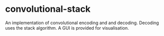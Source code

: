 # convolutional-stack
An implementation of convolutional encoding and and decoding.
Decoding uses the stack algorithm.
A GUI is provided for visualisation.


